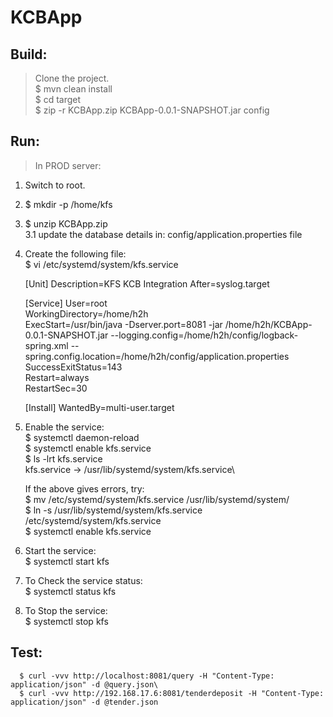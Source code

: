 # KCBApp

## Build: ##
      
>Clone the project.\
$ mvn clean install\
$ cd target\
$ zip -r KCBApp.zip KCBApp-0.0.1-SNAPSHOT.jar config


## Run: ##

>In PROD server:
1. Switch to root.
2. $ mkdir -p /home/kfs
3. $ unzip KCBApp.zip\
    3.1 update the database details in: config/application.properties file
4. Create the following file:\
      $ vi /etc/systemd/system/kfs.service

      [Unit]
      Description=KFS KCB Integration
      After=syslog.target

      [Service]
      User=root\
      WorkingDirectory=/home/h2h\
      ExecStart=/usr/bin/java -Dserver.port=8081 -jar /home/h2h/KCBApp-0.0.1-SNAPSHOT.jar --logging.config=/home/h2h/config/logback-spring.xml --spring.config.location=/home/h2h/config/application.properties \
      SuccessExitStatus=143\
      Restart=always\
      RestartSec=30

      [Install]
      WantedBy=multi-user.target


5. Enable the service:\
      $ systemctl daemon-reload\
      $ systemctl enable kfs.service\
      $ ls -lrt kfs.service\
      kfs.service -> /usr/lib/systemd/system/kfs.service\
      
      If the above gives errors, try:\
      $ mv /etc/systemd/system/kfs.service /usr/lib/systemd/system/\
      $ ln -s /usr/lib/systemd/system/kfs.service /etc/systemd/system/kfs.service\
      $ systemctl enable kfs.service

6. Start the service:\
      $ systemctl start kfs

7. To Check the service status:\
      $ systemctl status kfs

8. To Stop the service:\
      $ systemctl stop kfs

## Test: ##

      $ curl -vvv http://localhost:8081/query -H "Content-Type: application/json" -d @query.json\
      $ curl -vvv http://192.168.17.6:8081/tenderdeposit -H "Content-Type: application/json" -d @tender.json
